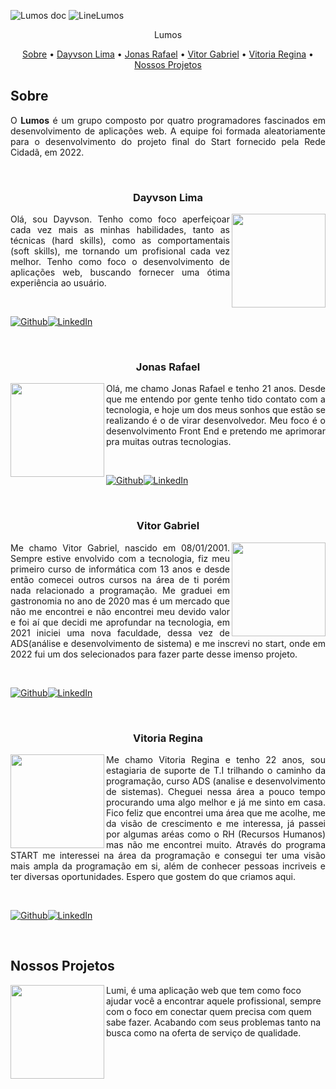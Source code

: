 ![Lumos doc](https://user-images.githubusercontent.com/102249811/184324166-21ab3ba3-a054-4693-b257-41ac5550a998.png)
![LineLumos](https://user-images.githubusercontent.com/102249811/184326311-83b30258-127e-4b06-bd12-b5a638c207f2.png)


<p align="center">
 Lumos
</p>

<p align="center">
 <a href="#Sobre">Sobre</a> •
 <a href="#Dayvson-Lima">Dayvson Lima</a> •
 <a href="#Jonas-Rafael">Jonas Rafael</a> • 
 <a href="#Vitor-Gabriel">Vitor Gabriel</a> • 
 <a href="#Vitoria-Regina">Vitoria Regina</a> • 
 <a href="#Nossos-Projetos">Nossos Projetos</a>
</p>

## Sobre

<p align=justify>O <b>Lumos</b> é um grupo composto por quatro programadores fascinados em desenvolvimento de aplicações web. A equipe foi formada aleatoriamente para o desenvolvimento do projeto final do Start fornecido pela Rede Cidadã, em 2022.</p>

<br/>

### <p align=center>Dayvson Lima<p/>

<img align='right' src='https://avatars.githubusercontent.com/u/102249811?s=400&u=2843e9ff654eb5587f9e6ad6b873fed0b1c0df77&v=4' width="150px;">

<p align=justify>Olá, sou Dayvson. Tenho como foco aperfeiçoar cada vez mais as minhas habilidades, tanto as técnicas (hard skills), como as comportamentais (soft skills), me tornando um profisional cada vez melhor. Tenho como foco o desenvolvimento de aplicações web, buscando fornecer uma ótima experiência ao usuário.</p>

<br />

[![Github](https://img.shields.io/badge/GitHub-100000?style=for-the-badge&logo=github&logoColor=white)](https://www.linkedin.com/in/dayvsonlimasantos)[![LinkedIn](https://img.shields.io/badge/linkedin-%230077B5.svg?&style=for-the-badge&logo=linkedin&logoColor=white)](https://github.com/dayvsonlsantos)

<br/>

### <p align=center>Jonas Rafael<p/>

<img align='left' src='https://avatars.githubusercontent.com/u/99907704?v=4' width="150px;">

<p align=justify>Olá, me chamo Jonas Rafael e tenho 21 anos. Desde que me entendo por gente tenho tido contato com a tecnologia, e hoje um dos meus sonhos que estão se realizando é o de virar desenvolvedor. Meu foco é o desenvolvimento Front End e pretendo me aprimorar pra muitas outras tecnologias.</p>

<br />

[![Github](https://img.shields.io/badge/GitHub-100000?style=for-the-badge&logo=github&logoColor=white)](https://github.com/JonassMarquess)[![LinkedIn](https://img.shields.io/badge/linkedin-%230077B5.svg?&style=for-the-badge&logo=linkedin&logoColor=white)](https://www.linkedin.com/in/jonas-marques-b80554239/)


<br/>

### <p align=center>Vitor Gabriel<p/>

<img align='right' src='https://avatars.githubusercontent.com/u/102758602?v=4' width="150px;">

<p align=justify>Me chamo Vitor Gabriel, nascido em 08/01/2001. Sempre estive envolvido com a tecnologia, fiz meu primeiro curso de informática com 13 anos e desde então comecei outros cursos na área de ti porém nada relacionado a programação. Me graduei em gastronomia no ano de 2020 mas é um mercado que não me encontrei e não encontrei meu devido valor e foi aí que decidi me aprofundar na tecnologia, em 2021 iniciei uma nova faculdade, dessa vez de ADS(análise e desenvolvimento de sistema) e me inscrevi no start, onde em 2022 fui um dos selecionados para fazer parte desse imenso projeto.</p>

<br />

[![Github](https://img.shields.io/badge/GitHub-100000?style=for-the-badge&logo=github&logoColor=white)](https://github.com/Vitorgabri3l)[![LinkedIn](https://img.shields.io/badge/linkedin-%230077B5.svg?&style=for-the-badge&logo=linkedin&logoColor=white)](https://www.linkedin.com/in/vitor-gabriel-b42563218/)


<br/>

### <p align=center>Vitoria Regina<p/>

<img align='left' src='https://avatars.githubusercontent.com/u/108552657?v=4' width="150px;">

<p align=justify>Me chamo Vitoria Regina e tenho 22 anos, sou estagiaria de suporte de T.I trilhando o caminho da programação, curso ADS (analise e desenvolvimento de sistemas). Cheguei nessa área a pouco tempo procurando uma algo melhor e já me sinto em casa. Fico feliz que encontrei uma área que me acolhe, me da visão de crescimento e me interessa, já passei por algumas aréas como o RH (Recursos Humanos) mas não me encontrei muito. Através do programa START me interessei na área da programação e consegui ter uma visão mais ampla da programação em si, além de conhecer pessoas incriveis e ter diversas oportunidades. Espero que gostem do que criamos aqui.</p>

<br />

[![Github](https://img.shields.io/badge/GitHub-100000?style=for-the-badge&logo=github&logoColor=white)](https://github.com/vitorxst)[![LinkedIn](https://img.shields.io/badge/linkedin-%230077B5.svg?&style=for-the-badge&logo=linkedin&logoColor=white)](https://www.linkedin.com/in/vitoria-regina-6b799b1ba/)

<br/>

## Nossos Projetos

<img align='left' src="https://user-images.githubusercontent.com/102249811/184328694-712e0fe7-879b-4ab1-83f3-b0bdee5ca289.png" width='150px'>
Lumi, é uma aplicação web que tem como foco ajudar você a encontrar aquele profissional, sempre com o foco em conectar quem precisa com quem sabe fazer. Acabando com seus problemas tanto na busca como na oferta de serviço de qualidade. 
